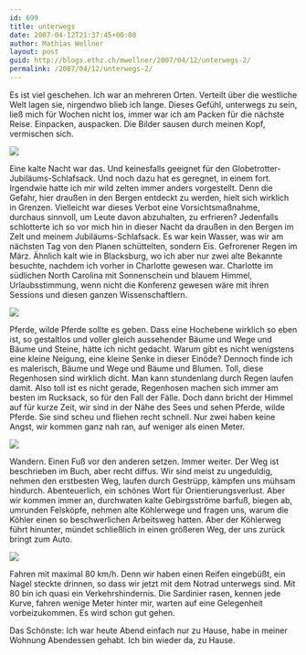 ```yaml
---
id: 699
title: unterwegs
date: 2007-04-12T21:37:45+00:00
author: Mathias Wellner
layout: post
guid: http://blogs.ethz.ch/mwellner/2007/04/12/unterwegs-2/
permalink: /2007/04/12/unterwegs-2/
---
```

Es ist viel geschehen. Ich war an mehreren Orten. Verteilt über die westliche Welt lagen sie, nirgendwo blieb ich lange. Dieses Gefühl, unterwegs zu sein, ließ mich für Wochen nicht los, immer war ich am Packen für die nächste Reise. Einpacken, auspacken. Die Bilder sausen durch meinen Kopf, vermischen sich.

[![](http://farm1.static.flickr.com/190/456873039_f30d657440.jpg)](http://www.flickr.com/photos/mwellner/456873039/)

Eine kalte Nacht war das. Und keinesfalls geeignet für den Globetrotter-Jubiläums-Schlafsack. Und noch dazu hat es geregnet, in einem fort. Irgendwie hatte ich mir wild zelten immer anders vorgestellt. Denn die Gefahr, hier draußen in den Bergen entdeckt zu werden, hielt sich wirklich in Grenzen. Vielleicht war dieses Verbot eine Vorsichtsmaßnahme, durchaus sinnvoll, um Leute davon abzuhalten, zu erfrieren? Jedenfalls schlotterte ich so vor mich hin in dieser Nacht da draußen in den Bergen im Zelt und meinem Jubiläums-Schlafsack. Es war kein Wasser, was wir am nächsten Tag von den Planen schüttelten, sondern Eis. Gefrorener Regen im März. Ähnlich kalt wie in Blacksburg, wo ich aber nur zwei alte Bekannte besuchte, nachdem ich vorher in Charlotte gewesen war. Charlotte im südlichen North Carolina mit Sonnenschein und blauem Himmel, Urlaubsstimmung, wenn nicht die Konferenz gewesen wäre mit ihren Sessions und diesen ganzen Wissenschaftlern.

[![](http://farm1.static.flickr.com/220/456873055_6df38e55a4.jpg)](http://www.flickr.com/photos/mwellner/456873055/)

Pferde, wilde Pferde sollte es geben. Dass eine Hochebene wirklich so eben ist, so gestaltlos und voller gleich aussehender Bäume und Wege und Bäume und Steine, hätte ich nicht gedacht. Warum gibt es nicht wenigstens eine kleine Neigung, eine kleine Senke in dieser Einöde? Dennoch finde ich es malerisch, Bäume und Wege und Bäume und Blumen. Toll, diese Regenhosen sind wirklich dicht. Man kann stundenlang durch Regen laufen damit. Also toll ist es nicht gerade, Regenhosen machen sich immer am besten im Rucksack, so für den Fall der Fälle. Doch dann bricht der Himmel auf für kurze Zeit, wir sind in der Nähe des Sees und sehen Pferde, wilde Pferde. Sie sind scheu und fliehen recht schnell. Nur zwei haben keine Angst, wir kommen ganz nah ran, auf weniger als einen Meter.

[![](http://farm1.static.flickr.com/195/456873023_b5f1f613df.jpg)](http://www.flickr.com/photos/mwellner/456873023/)

Wandern. Einen Fuß vor den anderen setzen. Immer weiter. Der Weg ist beschrieben im Buch, aber recht diffus. Wir sind meist zu ungeduldig, nehmen den erstbesten Weg, laufen durch Gestrüpp, kämpfen uns mühsam hindurch. Abenteuerlich, ein schönes Wort für Orientierungsverlust. Aber wir kommen immer an, durchwaten kalte Gebirgsströme barfuß, biegen ab, umrunden Felsköpfe, nehmen alte Köhlerwege und fragen uns, warum die Köhler einen so beschwerlichen Arbeitsweg hatten. Aber der Köhlerweg führt hinunter, mündet schließlich in einen größeren Weg, der uns zurück bringt zum Auto.

[![](http://farm1.static.flickr.com/222/456901599_28d27ef7fc.jpg)](http://www.flickr.com/photos/mwellner/456901599/)

Fahren mit maximal 80 km/h. Denn wir haben einen Reifen eingebüßt, ein Nagel steckte drinnen, so dass wir jetzt mit dem Notrad unterwegs sind. Mit 80 bin ich quasi ein Verkehrshindernis. Die Sardinier rasen, kennen jede Kurve, fahren wenige Meter hinter mir, warten auf eine Gelegenheit vorbeizukommen. Es wird schon gut gehen.

Das Schönste: Ich war heute Abend einfach nur zu Hause, habe in meiner Wohnung Abendessen gehabt. Ich bin wieder da, zu Hause.